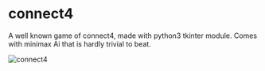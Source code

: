 # connect4
A well known game of connect4, made with python3 tkinter module. Comes with minimax Ai that is hardly trivial to beat.

![connect4](http://shrani.si/f/2y/BL/zsNUTc7/c4.png?raw=true "connect4")
